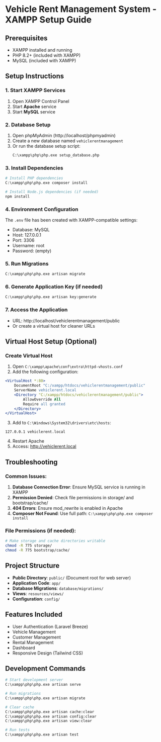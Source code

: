 # Vehicle Rent Management System - XAMPP Setup Guide

## Prerequisites
- XAMPP installed and running
- PHP 8.2+ (included with XAMPP)
- MySQL (included with XAMPP)

## Setup Instructions

### 1. Start XAMPP Services
1. Open XAMPP Control Panel
2. Start **Apache** service
3. Start **MySQL** service

### 2. Database Setup
1. Open phpMyAdmin (http://localhost/phpmyadmin)
2. Create a new database named `vehiclerentmanagement`
3. Or run the database setup script:
   ```bash
   C:\xampp\php\php.exe setup_database.php
   ```

### 3. Install Dependencies
```bash
# Install PHP dependencies
C:\xampp\php\php.exe composer install

# Install Node.js dependencies (if needed)
npm install
```

### 4. Environment Configuration
The `.env` file has been created with XAMPP-compatible settings:
- Database: MySQL
- Host: 127.0.0.1
- Port: 3306
- Username: root
- Password: (empty)

### 5. Run Migrations
```bash
C:\xampp\php\php.exe artisan migrate
```

### 6. Generate Application Key (if needed)
```bash
C:\xampp\php\php.exe artisan key:generate
```

### 7. Access the Application
- URL: http://localhost/vehiclerentmanagement/public
- Or create a virtual host for cleaner URLs

## Virtual Host Setup (Optional)

### Create Virtual Host
1. Open `C:\xampp\apache\conf\extra\httpd-vhosts.conf`
2. Add the following configuration:

```apache
<VirtualHost *:80>
    DocumentRoot "C:/xampp/htdocs/vehiclerentmanagement/public"
    ServerName vehiclerent.local
    <Directory "C:/xampp/htdocs/vehiclerentmanagement/public">
        AllowOverride All
        Require all granted
    </Directory>
</VirtualHost>
```

3. Add to `C:\Windows\System32\drivers\etc\hosts`:
```
127.0.0.1 vehiclerent.local
```

4. Restart Apache
5. Access: http://vehiclerent.local

## Troubleshooting

### Common Issues:
1. **Database Connection Error**: Ensure MySQL service is running in XAMPP
2. **Permission Denied**: Check file permissions in storage/ and bootstrap/cache/
3. **404 Errors**: Ensure mod_rewrite is enabled in Apache
4. **Composer Not Found**: Use full path: `C:\xampp\php\php.exe composer install`

### File Permissions (if needed):
```bash
# Make storage and cache directories writable
chmod -R 775 storage/
chmod -R 775 bootstrap/cache/
```

## Project Structure
- **Public Directory**: `public/` (Document root for web server)
- **Application Code**: `app/`
- **Database Migrations**: `database/migrations/`
- **Views**: `resources/views/`
- **Configuration**: `config/`

## Features Included
- User Authentication (Laravel Breeze)
- Vehicle Management
- Customer Management
- Rental Management
- Dashboard
- Responsive Design (Tailwind CSS)

## Development Commands
```bash
# Start development server
C:\xampp\php\php.exe artisan serve

# Run migrations
C:\xampp\php\php.exe artisan migrate

# Clear cache
C:\xampp\php\php.exe artisan cache:clear
C:\xampp\php\php.exe artisan config:clear
C:\xampp\php\php.exe artisan view:clear

# Run tests
C:\xampp\php\php.exe artisan test
```


